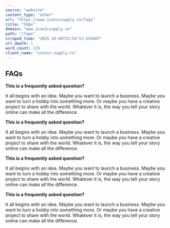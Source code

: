 ```yaml
---
source: "website"
content_type: "other"
url: "https://www.iconicsupply.co/faqs"
title: "FAQs"
domain: "www.iconicsupply.co"
path: "/faqs"
scraped_time: "2025-10-04T23:54:53.545407"
url_depth: 1
word_count: 226
client_name: "iconic-supply-co"
---
```


## FAQs

**This is a frequently asked question?**

It all begins with an idea. Maybe you want to launch a business. Maybe you want to turn a hobby into something more. Or maybe you have a creative project to share with the world. Whatever it is, the way you tell your story online can make all the difference.

**This is a frequently asked question?**

It all begins with an idea. Maybe you want to launch a business. Maybe you want to turn a hobby into something more. Or maybe you have a creative project to share with the world. Whatever it is, the way you tell your story online can make all the difference.

**This is a frequently asked question?**

It all begins with an idea. Maybe you want to launch a business. Maybe you want to turn a hobby into something more. Or maybe you have a creative project to share with the world. Whatever it is, the way you tell your story online can make all the difference.

**This is a frequently asked question?**

It all begins with an idea. Maybe you want to launch a business. Maybe you want to turn a hobby into something more. Or maybe you have a creative project to share with the world. Whatever it is, the way you tell your story online can make all the difference.